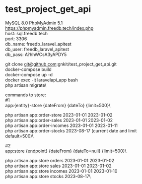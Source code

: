 # test_project_get_api

MySQL 8.0 PhpMyAdmin 5.1\
https://phpmyadmin.freedb.tech/index.php \
host:		sql.freedb.tech\
port:		3306\
db_name:	freedb_laravel_apitest\
db_user:	freedb_laravel_apitest\
db_pass:	A?hhWCsA3yAPDY5<br>


git clone git@github.com:gnkit/test_project_get_api.git\
docker-compose build\
docker-compose up -d\
docker exec -it laravelapi_app bash\
php artisan migrate\

commands to store:\
#1\
app:{entity}-store {dateFrom} {dateTo} {limit=500}\

php artisan app:order-store 2023-01-01 2023-01-02\
php artisan app:order-sales 2023-01-01 2023-01-02\
php artisan app:order-incomes 2023-01-01 2023-01-11\
php artisan app:order-stocks 2023-08-17 (current date and limit default=500)\

#2\
app:store {endpoint} {dateFrom} {dateTo=null} {limit=500}\

php artisan app:store orders 2023-01-01 2023-01-02\
php artisan app:store sales 2023-01-01 2023-01-02\
php artisan app:store incomes 2023-01-01 2023-01-10\
php artisan app:store stocks 2023-08-17\
